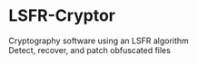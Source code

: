 # LSFR-Cryptor
Cryptography software using an LSFR algorithm 
<br>Detect, recover, and patch  obfuscated files
